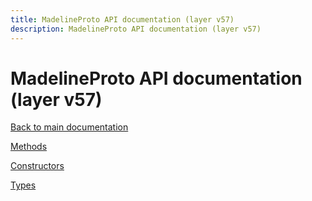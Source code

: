 ```yaml
---
title: MadelineProto API documentation (layer v57)
description: MadelineProto API documentation (layer v57)
---
```

# MadelineProto API documentation (layer v57)  

[Back to main documentation](..)  


[Methods](methods/)

[Constructors](constructors/)

[Types](types/)